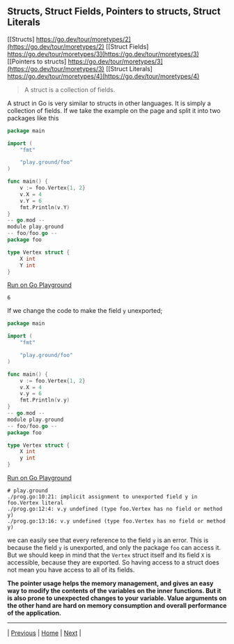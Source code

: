 ## Structs, Struct Fields, Pointers to structs, Struct Literals

[[Structs] https://go.dev/tour/moretypes/2](https://go.dev/tour/moretypes/2)
[[Struct Fields] https://go.dev/tour/moretypes/3](https://go.dev/tour/moretypes/3)
[[Pointers to structs] https://go.dev/tour/moretypes/3](https://go.dev/tour/moretypes/3)
[[Struct Literals] https://go.dev/tour/moretypes/4](https://go.dev/tour/moretypes/4)

> A struct is a collection of fields.

A struct in Go is very similar to structs in other languages. It is simply a collection of fields. 
If we take the example on the page and split it into two packages like this

```go
package main

import (
	"fmt"

	"play.ground/foo"
)

func main() {
	v := foo.Vertex{1, 2}
	v.X = 4
	v.Y = 6
	fmt.Println(v.Y)
}
-- go.mod --
module play.ground
-- foo/foo.go --
package foo

type Vertex struct {
	X int
	Y int
}

```
[Run on Go Playground](https://go.dev/play/p/vCGDLHS5JMh)
```
6
```
If we change the code to make the field `y` unexported;
```go
package main

import (
	"fmt"

	"play.ground/foo"
)

func main() {
	v := foo.Vertex{1, 2}
	v.X = 4
	v.y = 6
	fmt.Println(v.y)
}
-- go.mod --
module play.ground
-- foo/foo.go --
package foo

type Vertex struct {
	X int
	y int
}
```
[Run on Go Playground](https://go.dev/play/p/TGnpMZ1z5aI)
```
# play.ground
./prog.go:10:21: implicit assignment to unexported field y in foo.Vertex literal
./prog.go:12:4: v.y undefined (type foo.Vertex has no field or method y)
./prog.go:13:16: v.y undefined (type foo.Vertex has no field or method y)
```
we can easily see that every reference to the field `y` is an error. This is because the field `y` is unexported, and only the package `foo` can access it. But we should keep in mind that the `Vertex` struct itself and its field `X` is accessible, because they are exported. So having access to a struct does not mean you have access to all of its fields.



**The pointer usage helps the memory management, and gives an easy way to modify the contents of the variables on the inner functions. But it is also prone to unexpected changes to your variable. Value arguments on the other hand are hard on memory consumption and overall performance of the application.**

---

| [Previous](../flow/12-13.md) | [Home](../../index.md) | [Next]() |